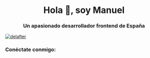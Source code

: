 <h1 align="center">Hola 👋, soy Manuel</h1>
<h3 align="center">Un apasionado desarrollador frontend de España</h3>

<p align="left"> <a href=" https://github.com/ryo-ma/github-profile-tropic"><img src="https://github-profile-tropico.vercel.app/?username=delafter" alt="delafter" /> </a> </p>

<h3 align="left">Conéctate conmigo:</h3>

